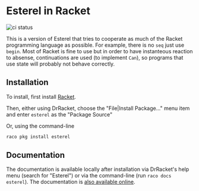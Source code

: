 # Esterel in Racket

![ci status](https://github.com/rfindler/esterel/actions/workflows/ci.yaml/badge.svg?branch=main)

This is a version of Esterel that tries to cooperate as much of the
Racket programming language as possible. For example, there is no
`seq` just use `begin`. Most of Racket is fine to use but in order
to have instanteous reaction to absense, continuations are used (to
implement `Can`), so programs that use state will probably not behave 
correctly.

## Installation
To install, first install [Racket](https://racket-lang.org/). 

Then, either using DrRacket, choose the "File|Install Package..." menu item and enter `esterel` as the "Package Source"

Or, using the command-line
```sh
raco pkg install esterel
```

## Documentation

The documentation is available locally after installation via DrRacket's help menu (search for "Esterel") or via the command-line (run `raco docs esterel`). The documentation is [also available online](https://docs.racket-lang.org/esterel/).
